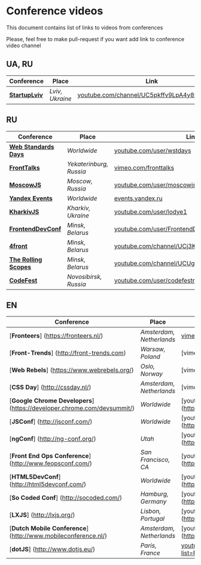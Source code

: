 # Conference videos

This document contains list of links to videos from conferences

Please, feel free to make pull-request if you want add link to conference video channel

## UA, RU

Conference                       | Place                               | Link
-----------------------------------|----------------------------------|-------------------------------------------------
[__StartupLviv__](http://startup.lviv.ua/)  |  _Lviv, Ukraine_  |  [youtube.com/channel/UC5pkffv9LpA4y8wppOtjzOg](https://www.youtube.com/channel/UC5pkffv9LpA4y8wppOtjzOg)

## RU

Conference                       | Place                               | Link
-----------------------------------|----------------------------------|-------------------------------------------------
[__Web Standards Days__](http://webstandardsdays.ru/)  |  _Worldwide_  |  [youtube.com/user/wstdays](https://www.youtube.com/user/wstdays)  |  [vimeo.com/channels/wstdays](https://vimeo.com/channels/wstdays)    
[__FrontTalks__](http://fronttalks.ru/)  |  _Yekaterinburg, Russia_  |  [vimeo.com/fronttalks](https://vimeo.com/fronttalks)
[__MoscowJS__](http://www.moscowjs.ru/)  |  _Moscow, Russia_  |  [youtube.com/user/moscowjs](https://www.youtube.com/user/moscowjs)
[__Yandex Events__](https://events.yandex.ru/)  |  _Worldwide_  |  [events.yandex.ru](https://events.yandex.ru/)
[__KharkivJS__](https://twitter.com/KharkivJS)  |  _Kharkiv, Ukraine_  |  [youtube.com/user/lodye1](https://www.youtube.com/user/lodye1)
[__FrontendDevConf__](http://fdconf.by/)  |  _Minsk, Belarus_  |  [youtube.com/user/FrontendDevConf](https://www.youtube.com/user/FrontendDevConf)
[__4front__](https://twitter.com/4frontby)  |  _Minsk, Belarus_  |  [youtube.com/channel/UCj3KH8jxwcT5zOrByWmNXhA](https://www.youtube.com/channel/UCj3KH8jxwcT5zOrByWmNXhA)
[__The Rolling Scopes__](http://rollingscopes.com/)  |  _Minsk, Belarus_  |  [youtube.com/channel/UCUgmHbk1rTFaf4GGKQ1OXfQ](https://www.youtube.com/channel/UCUgmHbk1rTFaf4GGKQ1OXfQ)
[__CodeFest__](http://codefest.ru/)  |  _Novosibirsk, Russia_  | [youtube.com/user/codefestru](https://www.youtube.com/user/codefestru)

## EN

Conference                       | Place                               | Link
-----------------------------------|----------------------------------|-------------------------------------------------
[__Fronteers__] (https://fronteers.nl/)  |  _Amsterdam, Netherlands_  |  [vimeo.com/fronteers](https://vimeo.com/fronteers)
[__Front-Trends__] (http://front-trends.com)  |  _Warsaw, Poland_  |  [vimeo.com/fronttrends] (https://vimeo.com/fronttrends)
[__Web Rebels__] (https://www.webrebels.org/)  |  _Oslo, Norway_  |  [vimeo.com/webrebels] (https://vimeo.com/webrebels)
[__CSS Day__] (http://cssday.nl/)  |  _Amsterdam, Netherlands_  |  [vimeo.com/channels/cssday] (https://vimeo.com/channels/cssday)
[__Google&nbsp;Chrome&nbsp;Developers__] (https://developer.chrome.com/devsummit/)  |  _Worldwide_  |  [youtube.com/channel/UCnUYZLuoy1rq1aVMwx4aTzw] (https://www.youtube.com/channel/UCnUYZLuoy1rq1aVMwx4aTzw)
[__JSConf__] (http://jsconf.com/)  |  _Worldwide_  |  [youtube.com/channel/UCzoVCacndDCfGDf41P-z0iA] (https://www.youtube.com/channel/UCzoVCacndDCfGDf41P-z0iA)
[__ngConf__] (http://ng-conf.org/)  |  _Utah_  |  [youtube.com/channel/UCm9iiIfgmVODUJxINecHQkA] (https://www.youtube.com/channel/UCm9iiIfgmVODUJxINecHQkA)
[__Front&nbsp;End&nbsp;Ops&nbsp;Conference__] (http://www.feopsconf.com/)  |  _San Francisco, CA_  |  [youtube.com/user/frontendopsconf] (https://www.youtube.com/user/frontendopsconf)
[__HTML5DevConf__] (http://html5devconf.com/)  |  _Worldwide_  |  [youtube.com/user/HTML5DevConf/] (https://www.youtube.com/user/HTML5DevConf/)
[__So Coded Conf__] (http://socoded.com/)  |  _Hamburg, Germany_  |  [youtube.com/channel/UCTC5rv8LYoXrgXkjTqEkNHg] (https://www.youtube.com/channel/UCTC5rv8LYoXrgXkjTqEkNHg)
[__LXJS__] (http://lxjs.org/)  |  _Lisbon, Portugal_  |  [youtube.com/channel/UC_h7rQVoZkfgh1stTd2GB5w] (https://www.youtube.com/channel/UC_h7rQVoZkfgh1stTd2GB5w)
[__Dutch&nbsp;Mobile&nbsp;Conference__] (http://www.mobileconference.nl/)  |  _Amsterdam, Netherlands_  |  [youtube.com/channel/UCtkBykd9861oqD4syz6bz2Q] (https://www.youtube.com/channel/UCtkBykd9861oqD4syz6bz2Q)
[__dotJS__] (http://www.dotjs.eu/)  |  _Paris, France_  |  [youtube.com/playlist?list=PLMW8Xq7bXrG486Mh95hKjiXRdci60zUlL](https://www.youtube.com/playlist?list=PLMW8Xq7bXrG486Mh95hKjiXRdci60zUlL)
